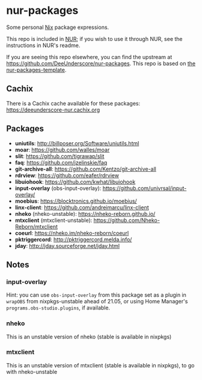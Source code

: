 # nur-packages

Some personal [Nix](https://nixos.org/) package expressions.

This repo is included in [NUR](https://github.com/nix-community/NUR); if you wish to use it through NUR, see the instructions in NUR's readme. 

If you are seeing this repo elsewhere, you can find the upstream at <https://github.com/DeeUnderscore/nur-packages>. This repo is based on [the nur-packages-template](https://github.com/nix-community/nur-packages-template). 

## Cachix
There is a Cachix cache available for these packages: <https://deeunderscore-nur.cachix.org>

## Packages
* **uniutils**: <http://billposer.org/Software/uniutils.html>
* **moar**: <https://github.com/walles/moar>
* **slit**: <https://github.com/tigrawap/slit>
* **faq**: <https://github.com/jzelinskie/faq>
* **git-archive-all**: <https://github.com/Kentzo/git-archive-all>
* **rdrview**: <https://github.com/eafer/rdrview>
* **libuiohook**: <https://github.com/kwhat/libuiohook>
* **input-overlay** (obs-input-overlay): <https://github.com/univrsal/input-overlay/>
* **moebius**: <https://blocktronics.github.io/moebius/>
* **linx-client**: <https://github.com/andreimarcu/linx-client>
* **nheko** (nheko-unstable): <https://nheko-reborn.github.io/>
* **mtxclient** (mtxclient-unstable): <https://github.com/Nheko-Reborn/mtxclient>
* **coeurl**: <https://nheko.im/nheko-reborn/coeurl>
* **pktriggercord**: <http://pktriggercord.melda.info/>
* **jday**: <http://jday.sourceforge.net/jday.html>

## Notes
### input-overlay
Hint: you can use `obs-input-overlay` from this package set as a plugin in `wrapOBS` from nixpkgs-unstable ahead of 21.05, or using Home Manager's `programs.obs-studio.plugins`, if available. 

### nheko
This is an unstable version of nheko (stable is available in nixpkgs)

### mtxclient 
This is an unstable version of mtxclient (stable is available in nixpkgs), to go with nheko-unstable